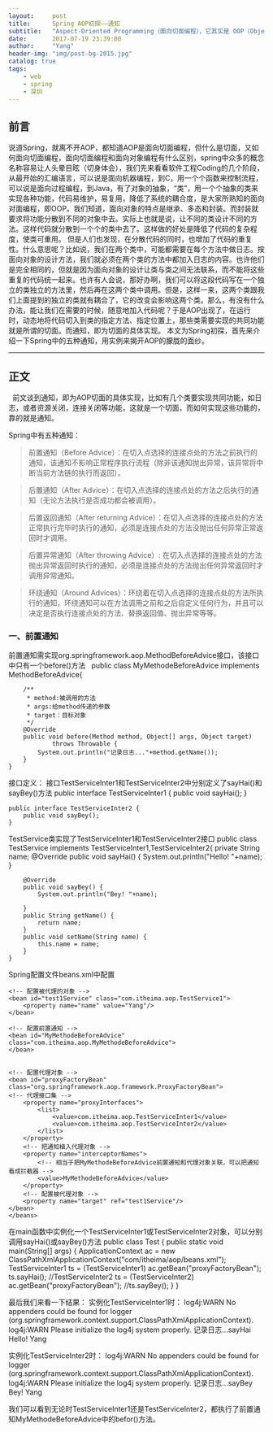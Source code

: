 ```yaml
---
layout:     post
title:      Spring AOP初探——通知
subtitle:   "Aspect-Oriented Programming（面向切面编程），它其实是 OOP（Object-Oriented Programing，面向对象编程）思想的补充和完善"
date:       2017-07-19 23:39:00
author:     "Yang"
header-img: "img/post-bg-2015.jpg"
catalog: true
tags:
    - web
    - spring
    - 深圳
---
```


## 前言

说道Spring，就离不开AOP，都知道AOP是面向切面编程，但什么是切面，又如何面向切面编程，面向切面编程和面向对象编程有什么区别，spring中众多的概念名称容易让人头晕目眩（切身体会），我们先来看看软件工程Coding的几个阶段，从最开始的汇编语言，可以说是面向机器编程，到C，用一个个函数来控制流程，可以说是面向过程编程，到Java，有了对象的抽象，“类”，用一个个抽象的类来实现各种功能，代码易维护，易复用，降低了系统的耦合度，是大家所熟知的面向对面编程，即OOP。我们知道，面向对象的特点是继承、多态和封装。而封装就要求将功能分散到不同的对象中去。实际上也就是说，让不同的类设计不同的方法。这样代码就分散到一个个的类中去了。这样做的好处是降低了代码的复杂程度，使类可重用。
但是人们也发现，在分散代码的同时，也增加了代码的重复性。什么意思呢？比如说，我们在两个类中，可能都需要在每个方法中做日志。按面向对象的设计方法，我们就必须在两个类的方法中都加入日志的内容。也许他们是完全相同的，但就是因为面向对象的设计让类与类之间无法联系，而不能将这些重复的代码统一起来。也许有人会说，那好办啊，我们可以将这段代码写在一个独立的类独立的方法里，然后再在这两个类中调用。但是，这样一来，这两个类跟我们上面提到的独立的类就有耦合了，它的改变会影响这两个类。那么，有没有什么办法，能让我们在需要的时候，随意地加入代码呢？于是AOP出现了，在运行时，动态地将代码切入到类的指定方法、指定位置上，那些类需要实现的共同功能就是所谓的切面。而通知，即为切面的具体实现。
本文为Spring初探，首先来介绍一下Spring中的五种通知，用实例来揭开AOP的朦胧的面纱。

---

## 正文
 
前文谈到通知，即为AOP切面的具体实现，比如有几个类要实现共同功能，如日志，或者资源关闭，连接关闭等功能，这就是一个切面，而如何实现这些功能的，靠的就是通知。

Spring中有五种通知：

>前置通知（Before Advice）：在切入点选择的连接点处的方法之前执行的通知，该通知不影响正常程序执行流程（除非该通知抛出异常，该异常将中断当前方法链的执行而返回）。

>后置通知（After Advice）：在切入点选择的连接点处的方法之后执行的通知（无论方法执行是否成功都会被调用）。

>后置返回通知（After returning Advice）：在切入点选择的连接点处的方法正常执行完毕时执行的通知，必须是连接点处的方法没抛出任何异常正常返回时才调用。

>后置异常通知（After throwing Advice）: 在切入点选择的连接点处的方法抛出异常返回时执行的通知，必须是连接点处的方法抛出任何异常返回时才调用异常通知。

>环绕通知（Around Advices）：环绕着在切入点选择的连接点处的方法所执行的通知，环绕通知可以在方法调用之前和之后自定义任何行为，并且可以决定是否执行连接点处的方法、替换返回值、抛出异常等等。

### 一、前置通知
前置通知需实现org.springframework.aop.MethodBeforeAdvice接口，该接口中只有一个before()方法
 
    public class MyMethodeBeforeAdvice implements MethodBeforeAdvice{

        /**
         * method:被调用的方法
         * args:给method传递的参数
         * target：目标对象
         */
        @Override
        public void before(Method method, Object[] args, Object target)
                throws Throwable {
            System.out.println("记录日志..."+method.getName());
        }
    }

接口定义：
接口TestServiceInter1和TestServiceInter2中分别定义了sayHai()和sayBey()方法
    public interface TestServiceInter1 {
        public void sayHai();
    }

    public interface TestServiceInter2 {
        public void sayBey();
    }

TestService类实现了TestServiceInter1和TestServiceInter2接口
    public class TestService implements TestServiceInter1,TestServiceInter2{
        private String name;
        @Override
        public void sayHai() {
            System.out.println("Hello! "+name);
        }
        
        @Override
        public void sayBey() {
            System.out.println("Bey! "+name);
            
        }
        public String getName() {
            return name;
        }
        public void setName(String name) {
            this.name = name;
        }
    }
    
Spring配置文件beans.xml中配置
    <?xml version="1.0" encoding="UTF-8"?>
    <beans
        xmlns="http://www.springframework.org/schema/beans"
        xmlns:xsi="http://www.w3.org/2001/XMLSchema-instance"
        xmlns:p="http://www.springframework.org/schema/p"
        xsi:schemaLocation="http://www.springframework.org/schema/beans http://www.springframework.org/schema/beans/spring-beans-3.0.xsd">

    <!-- 配置被代理的对象 -->
    <bean id="test1Service" class="com.itheima.aop.TestService1">
        <property name="name" value="Yang"/>
    </bean>

    <!-- 配置前置通知 -->
    <bean id="MyMethodeBeforeAdvice" class="com.itheima.aop.MyMethodeBeforeAdvice">
    </bean>


    <!-- 配置代理对象 -->
    <bean id="proxyFactoryBean" class="org.springframework.aop.framework.ProxyFactoryBean">
    <!-- 代理接口集 -->
        <property name="proxyInterfaces">
            <list>
                <value>com.itheima.aop.TestServiceInter1</value>
                <value>com.itheima.aop.TestServiceInter2</value>
            </list>
        </property> 
        <!-- 把通知植入代理对象 -->
        <property name="interceptorNames">
            <!-- 相当于把MyMethodeBeforeAdvice前置通知和代理对象关联，可以把通知看成拦截器 -->
            <value>MyMethodeBeforeAdvice</value>
        </property>
        <!-- 配置被代理对象 -->
        <property name="target" ref="test1Service"/>
    </bean>
    </beans> 

在main函数中实例化一个TestServiceInter1或TestServiceInter2对象，可以分别调用sayHai()或sayBey()方法
    public class Test {
        public static void main(String[] args) {
            ApplicationContext ac = new ClassPathXmlApplicationContext("com/itheima/aop/beans.xml");
            TestServiceInter1 ts = (TestServiceInter1) ac.getBean("proxyFactoryBean");
            ts.sayHai();
            //TestServiceInter2 ts = (TestServiceInter2) ac.getBean("proxyFactoryBean");
            //ts.sayBey();
        }
    }   

最后我们来看一下结果：
实例化TestServiceInter1时：
    log4j:WARN No appenders could be found for logger (org.springframework.context.support.ClassPathXmlApplicationContext).
    log4j:WARN Please initialize the log4j system properly.
    记录日志...sayHai
    Hello! Yang

实例化TestServiceInter2时：
    log4j:WARN No appenders could be found for logger (org.springframework.context.support.ClassPathXmlApplicationContext).
    log4j:WARN Please initialize the log4j system properly.
    记录日志...sayBey
    Bey! Yang

我们可以看到无论时TestServiceInter1还是TestServiceInter2，都执行了前置通知MyMethodeBeforeAdvice中的befor()方法。

